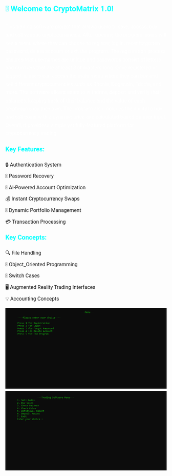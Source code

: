 <div style="font-family: 'Roboto', 'Segoe UI', sans-serif; font-size: 16px; line-height: 1.6;">
  <p style="color: #00FFFF; font-size: 24px; font-weight: bold;">🚀 Welcome to CryptoMatrix 1.0!</p>
  <p style="color: #FFFFFF;">
    This trading software project that allows users to save, access, buy and sell various cryptocurrencies. After opening the program, users will see a menu where they can choose to register, log in, reset forgotten password, delete account or exit the program.   The registration process ensures that usernames are unique and passwords consist of letters and numbers that are at least 8 characters long. Once registered or logged in, users can access the main menu where they can buy and sell different cryptocurrencies such as Bitcoin, Dogecoin, Edcoin, and more.  The software allows users to withdraw, deposit and verify their balances, keeping track of their balance and the value of each cryptocurrency they own. The program also includes the ability to buy and sell coins with a dynamic price and calculated based on user input. Overall, it providesa simple yet fully-featured platform for cryptocurrency trading.
  </p>
  <p style="color: #00FFFF; font-size: 20px; font-weight: bold;">Key Features:</p>
  <ul style="list-style-type: none; padding-left: 0;">
    <li style="margin-bottom: 10px;">🔒 Authentication System</li>
    <li style="margin-bottom: 10px;">🔑 Password Recovery</li>
    <li style="margin-bottom: 10px;">🔨 AI-Powered Account Optimization</li>
    <li style="margin-bottom: 10px;">💰 Instant Cryptocurrency Swaps</li>
    <li style="margin-bottom: 10px;">💼 Dynamic Portfolio Management</li>
    <li style="margin-bottom: 10px;">💳 Transaction Processing</li>
  </ul>
  <p style="color: #00FFFF; font-size: 20px; font-weight: bold;">Key Concepts:</p>
  <ul style="list-style-type: none; padding-left: 0;">
    <li style="margin-bottom: 10px;">🔍 File Handling</li>
    <li style="margin-bottom: 10px;">🤖 Object_Oriented Programming</li>
    <li style="margin-bottom: 10px;">🔧 Switch Cases</li>
    <li style="margin-bottom: 10px;">🖥️ Augmented Reality Trading Interfaces</li>
    <li style="margin-bottom: 10px;">💡 Accounting Concepts</li>
  </ul>
  <img src="https://github.com/AtharIbrahim/CryptoCurrencyCpp/blob/main/Trading%20Software/Screenshots/Menu1.png" alt="CryptoMatrix Logo" style="max-width: 100%; height: auto;">
  <img src="https://github.com/AtharIbrahim/CryptoCurrencyCpp/blob/main/Trading%20Software/Screenshots/Menu2.png" alt="CryptoMatrix Logo" style="max-width: 100%; height: auto;">
</div>
